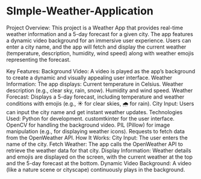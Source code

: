 # SImple-Weather-Application


Project Overview:
This project is a Weather App that provides real-time weather information and a 5-day forecast for a given city. The app features a dynamic video background for an immersive user experience. Users can enter a city name, and the app will fetch and display the current weather (temperature, description, humidity, wind speed) along with weather emojis representing the forecast.

Key Features:
Background Video: A video is played as the app’s background to create a dynamic and visually appealing user interface.
Weather Information: The app displays:
Current temperature in Celsius.
Weather description (e.g., clear sky, rain, snow).
Humidity and wind speed.
Weather Forecast: Displays a 5-day forecast, including temperature and weather conditions with emojis (e.g., ☀️ for clear skies, 🌧️ for rain).
City Input: Users can input the city name and get instant weather updates.
Technologies Used:
Python for development.
customtkinter for the user interface.
OpenCV for handling the background video.
PIL (Pillow) for image manipulation (e.g., for displaying weather icons).
Requests to fetch data from the OpenWeather API.
How It Works:
City Input: The user enters the name of the city.
Fetch Weather: The app calls the OpenWeather API to retrieve the weather data for that city.
Display Information: Weather details and emojis are displayed on the screen, with the current weather at the top and the 5-day forecast at the bottom.
Dynamic Video Background: A video (like a nature scene or cityscape) continuously plays in the background.
